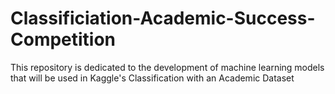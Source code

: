 # Classificiation-Academic-Success-Competition
This repository is dedicated to the development of machine learning models that will be used in Kaggle's Classification with an Academic Dataset
